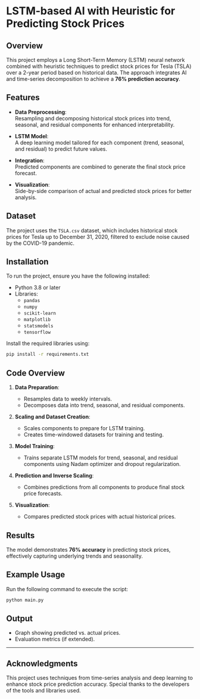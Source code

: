 
# LSTM-based AI with Heuristic for Predicting Stock Prices

## Overview
This project employs a Long Short-Term Memory (LSTM) neural network combined with heuristic techniques to predict stock prices for Tesla (TSLA) over a 2-year period based on historical data. The approach integrates AI and time-series decomposition to achieve a **76% prediction accuracy**.

## Features
- **Data Preprocessing**:  
  Resampling and decomposing historical stock prices into trend, seasonal, and residual components for enhanced interpretability.
  
- **LSTM Model**:  
  A deep learning model tailored for each component (trend, seasonal, and residual) to predict future values.

- **Integration**:  
  Predicted components are combined to generate the final stock price forecast.

- **Visualization**:  
  Side-by-side comparison of actual and predicted stock prices for better analysis.

## Dataset
The project uses the `TSLA.csv` dataset, which includes historical stock prices for Tesla up to December 31, 2020, filtered to exclude noise caused by the COVID-19 pandemic.

## Installation
To run the project, ensure you have the following installed:
- Python 3.8 or later
- Libraries:
  - `pandas`
  - `numpy`
  - `scikit-learn`
  - `matplotlib`
  - `statsmodels`
  - `tensorflow`

Install the required libraries using:
```bash
pip install -r requirements.txt
```

## Code Overview
1. **Data Preparation**:
   - Resamples data to weekly intervals.
   - Decomposes data into trend, seasonal, and residual components.

2. **Scaling and Dataset Creation**:
   - Scales components to prepare for LSTM training.
   - Creates time-windowed datasets for training and testing.

3. **Model Training**:
   - Trains separate LSTM models for trend, seasonal, and residual components using Nadam optimizer and dropout regularization.

4. **Prediction and Inverse Scaling**:
   - Combines predictions from all components to produce final stock price forecasts.

5. **Visualization**:
   - Compares predicted stock prices with actual historical prices.

## Results
The model demonstrates **76% accuracy** in predicting stock prices, effectively capturing underlying trends and seasonality.

## Example Usage
Run the following command to execute the script:
```bash
python main.py
```

## Output
- Graph showing predicted vs. actual prices.
- Evaluation metrics (if extended).

---

## Acknowledgments
This project uses techniques from time-series analysis and deep learning to enhance stock price prediction accuracy. Special thanks to the developers of the tools and libraries used.
